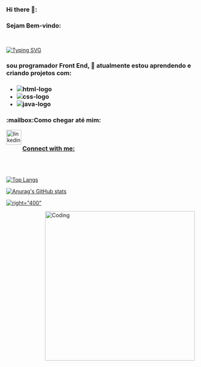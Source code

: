 ### Hi there 👋:<H3>Sejam Bem-vindo:
<br/>
  
[![Typing SVG](https://readme-typing-svg.demolab.com?font=Raleway&size=26&pause=1000&color=B31A1A&random=false&width=435&lines=Sou+Junior+Crisostomo)](https://git.io/typing-svg)
 <H3>
    sou programador Front End, 🌱 atualmente estou aprendendo e criando projetos com:<h3/>
  
- <img src="https://img.shields.io/badge/HTML5-E34F26?style=for-the-badge&logo=html5&logoColor=white" alt="html-logo" />
- <img src="https://img.shields.io/badge/CSS3-1572B6?style=for-the-badge&logo=css3&logoColor=white" alt="css-logo"/>
- <img src="https://img.shields.io/badge/JavaScript-F7DF1E?style=for-the-badge&logo=javascript&logoColor=black" alt="java-logo"/>
 <h3>:mailbox:Como chegar até mim:</h3> 
  
   <a href="https://www.linkedin.com/in/juniorcrisostomosantiago/">
   
 <img align="left" alt="linkedin" width="40" src="https://cdn.jsdelivr.net/npm/simple-icons@v3/icons/linkedin.svg"/>
 
<br/>  <h3 align="left">Connect with me:</h3>
<p align="left">
<p/>
<br/>
<br/>

![Top Langs](https://github-readme-stats.vercel.app/api/top-langs/?username=anuraghazra&layout=compact)

![Anurag's GitHub stats](https://github-readme-stats.vercel.app/api?username=anuraghazra&show_icons=true&theme=radical)

 ![right="400"](https://komarev.com/ghpvc/?username=your-github-meusstatus&color=green)

<img align="right" alt="Coding" width="400px" src="add your link 
  here">
